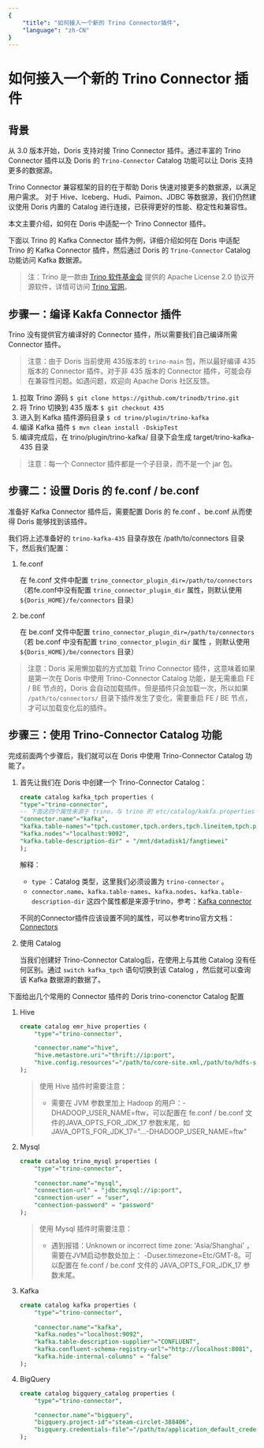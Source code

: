 ```yaml
---
{
    "title": "如何接入一个新的 Trino Connector插件",
    "language": "zh-CN"
}
---
```


<!-- 
Licensed to the Apache Software Foundation (ASF) under one
or more contributor license agreements.  See the NOTICE file
distributed with this work for additional information
regarding copyright ownership.  The ASF licenses this file
to you under the Apache License, Version 2.0 (the
"License"); you may not use this file except in compliance
with the License.  You may obtain a copy of the License at

  http://www.apache.org/licenses/LICENSE-2.0

Unless required by applicable law or agreed to in writing,
software distributed under the License is distributed on an
"AS IS" BASIS, WITHOUT WARRANTIES OR CONDITIONS OF ANY
KIND, either express or implied.  See the License for the
specific language governing permissions and limitations
under the License.
-->

# 如何接入一个新的 Trino Connector 插件

## 背景

从 3.0 版本开始，Doris 支持对接 Trino Connector 插件。通过丰富的 Trino Connector 插件以及 Doris 的 `Trino-Connector` Catalog 功能可以让 Doris 支持更多的数据源。

Trino Connector 兼容框架的目的在于帮助 Doris 快速对接更多的数据源，以满足用户需求。
对于 Hive、Iceberg、Hudi、Paimon、JDBC 等数据源，我们仍然建议使用 Doris 内置的 Catalog 进行连接，已获得更好的性能、稳定性和兼容性。

本文主要介绍，如何在 Doris 中适配一个 Trino Connector 插件。

下面以 Trino 的 Kafka Connector 插件为例，详细介绍如何在 Doris 中适配 Trino 的 Kafka Connector 插件，然后通过 Doris 的 `Trino-Connector` Catalog 功能访问 Kafka 数据源。

> 注：Trino 是一款由 [Trino 软件基金会](https://trino.io/foundation) 提供的 Apache License 2.0 协议开源软件，详情可访问 [Trino 官网](https://trino.io/docs/current/)。

## 步骤一：编译 Kakfa Connector 插件

Trino 没有提供官方编译好的 Connector 插件，所以需要我们自己编译所需 Connector 插件。

> 注意：由于 Doris 当前使用 435版本的 `trino-main` 包，所以最好编译 435 版本的 Connector 插件。对于非 435 版本的 Connector 插件，可能会存在兼容性问题。如遇问题，欢迎向 Apache Doris 社区反馈。


1. 拉取 Trino 源码
`$ git clone https://github.com/trinodb/trino.git`
2. 将 Trino 切换到 435 版本
`$ git checkout 435`
3. 进入到 Kafka 插件源码目录
`$ cd trino/plugin/trino-kafka`
4. 编译 Kafka 插件
`$ mvn clean install -DskipTest`
5. 编译完成后，在 trino/plugin/trino-kafka/ 目录下会生成 target/trino-kafka-435 目录

> 注意：每一个 Connector 插件都是一个子目录，而不是一个 jar 包。

## 步骤二：设置 Doris 的 fe.conf / be.conf

准备好 Kafka Connector 插件后，需要配置 Doris 的 fe.conf 、be.conf 从而使得 Doris 能够找到该插件。

我们将上述准备好的 `trino-kafka-435` 目录存放在 /path/to/connectors 目录下，然后我们配置：

1. fe.conf

    在 fe.conf 文件中配置 `trino_connector_plugin_dir=/path/to/connectors` （若fe.conf中没有配置 `trino_connector_plugin_dir` 属性，则默认使用 `${Doris_HOME}/fe/connectors` 目录）

2. be.conf

    在 be.conf 文件中配置 `trino_connector_plugin_dir=/path/to/connectors` （若 be.conf 中没有配置 `trino_connector_plugin_dir` 属性 ，则默认使用 `${Doris_HOME}/be/connectors` 目录）

> 注意：Doris 采用懒加载的方式加载 Trino Connector 插件，这意味着如果是第一次在 Doris 中使用 Trino-Connector Catalog 功能，是无需重启 FE / BE 节点的，Doris 会自动加载插件。但是插件只会加载一次，所以如果 `/path/to/connectors/` 目录下插件发生了变化，需要重启 FE / BE 节点，才可以加载变化后的插件。

## 步骤三：使用 Trino-Connector Catalog 功能

完成前面两个步骤后，我们就可以在 Doris 中使用 Trino-Connector Catalog 功能了。

1. 首先让我们在 Doris 中创建一个 Trino-Connector Catalog：

    ```sql
    create catalog kafka_tpch properties (
    "type"="trino-connector",
    -- 下面这四个属性来源于 trino，与 trino 的 etc/catalog/kakfa.properties 中的属性一致。
    "connector.name"="kafka",
    "kafka.table-names"="tpch.customer,tpch.orders,tpch.lineitem,tpch.part,tpch.partsupp,tpch.supplier,tpch.nation,tpch.region",
    "kafka.nodes"="localhost:9092",
    "kafka.table-description-dir" = "/mnt/datadisk1/fangtiewei"
    );
    ```

    解释：
    - `type` ：Catalog 类型，这里我们必须设置为 `trino-connector` 。
    - `connector.name`、`kafka.table-names`、`kafka.nodes`、`kafka.table-description-dir` 这四个属性都是来源于trino，参考：[Kafka connector](https://trino.io/docs/current/connector/kafka.html#configuration)

    不同的Connector插件应该设置不同的属性，可以参考trino官方文档：[Connectors](https://trino.io/docs/current/connector.html#connector--page-root)

2. 使用 Catalog

    当我们创建好 Trino-Connector Catalog后，在使用上与其他 Catalog 没有任何区别。通过 `switch kafka_tpch` 语句切换到该 Catalog ，然后就可以查询该 Kafka 数据源的数据了。

下面给出几个常用的 Connector 插件的 Doris trino-conenctor Catalog 配置

1. Hive

    ```sql
    create catalog emr_hive properties (
        "type"="trino-connector",

        "connector.name"="hive",
        "hive.metastore.uri"="thrift://ip:port",
        "hive.config.resources"="/path/to/core-site.xml,/path/to/hdfs-site.xml"
    );
    ```

    > 使用 Hive 插件时需要注意：
    > - 需要在 JVM 参数里加上 Hadoop 的用户：-DHADOOP_USER_NAME=ftw，可以配置在 fe.conf / be.conf 文件的JAVA_OPTS_FOR_JDK_17 参数末尾，如 JAVA_OPTS_FOR_JDK_17="...-DHADOOP_USER_NAME=ftw"


2. Mysql

    ```sql
    create catalog trino_mysql properties (
        "type"="trino-connector",
        
        "connector.name"="mysql",
        "connection-url" = "jdbc:mysql://ip:port",
        "connection-user" = "user",
        "connection-password" = "password"
    );
    ```

    > 使用 Mysql 插件时需要注意：
    > - 遇到报错：Unknown or incorrect time zone: 'Asia/Shanghai' ， 需要在JVM启动参数处加上： -Duser.timezone=Etc/GMT-8。可以配置在 fe.conf / be.conf 文件的 JAVA_OPTS_FOR_JDK_17 参数末尾。

3. Kafka

    ```sql
    create catalog kafka properties (
        "type"="trino-connector",
        
        "connector.name"="kafka",
        "kafka.nodes"="localhost:9092",
        "kafka.table-description-supplier"="CONFLUENT",
        "kafka.confluent-schema-registry-url"="http://localhost:8081",
        "kafka.hide-internal-columns" = "false"
    );
    ```


4. BigQuery

    ```sql
    create catalog bigquery_catalog properties (
        "type"="trino-connector",

        "connector.name"="bigquery",
        "bigquery.project-id"="steam-circlet-388406",
        "bigquery.credentials-file"="/path/to/application_default_credentials.json"
    );
    ```
